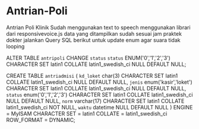 # Antrian-Poli

Antrian Poli Klinik
Sudah menggunakan text to speech menggunakan librari dari responsivevoice.js
data yang ditampilkan sudah sesuai jam praktek dokter
jalankan Query SQL berikut untuk update enum agar suara tidak looping

ALTER TABLE `antripoli` CHANGE `status` `status` ENUM('0','1','2','3') CHARACTER SET latin1 COLLATE latin1_swedish_ci NULL DEFAULT NULL;

CREATE TABLE `antriadmisi` (
`kd_loket` char(3) CHARACTER SET latin1 COLLATE latin1_swedish_ci NULL DEFAULT NULL,
`jenis` enum('kasir','loket') CHARACTER SET latin1 COLLATE latin1_swedish_ci NULL DEFAULT NULL,
`status` enum('0','1','2','3') CHARACTER SET latin1 COLLATE latin1_swedish_ci NULL DEFAULT NULL,
`norm` varchar(17) CHARACTER SET latin1 COLLATE latin1_swedish_ci NOT NULL,
`waktu` datetime NULL DEFAULT NULL
) ENGINE = MyISAM CHARACTER SET = latin1 COLLATE = latin1_swedish_ci ROW_FORMAT = DYNAMIC;
